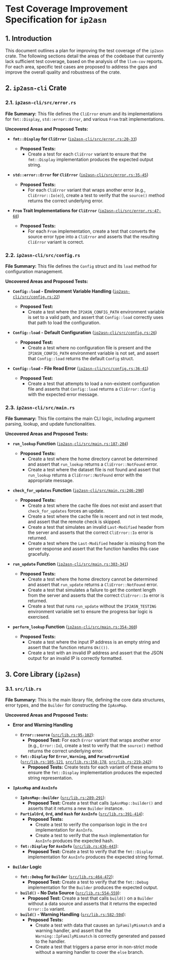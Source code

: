 # Test Coverage Improvement Specification for `ip2asn`

## 1. Introduction

This document outlines a plan for improving the test coverage of the `ip2asn` crate. The following sections detail the areas of the codebase that currently lack sufficient test coverage, based on the analysis of the `llvm-cov` reports. For each area, specific test cases are proposed to address the gaps and improve the overall quality and robustness of the crate.

## 2. `ip2asn-cli` Crate

### 2.1. `ip2asn-cli/src/error.rs`

**File Summary:** This file defines the `CliError` enum and its implementations for `fmt::Display`, `std::error::Error`, and various `From` trait implementations.

**Uncovered Areas and Proposed Tests:**

*   **`fmt::Display` for `CliError`** ([`ip2asn-cli/src/error.rs:20-33`](ip2asn-cli/src/error.rs:20))
    *   **Proposed Tests:**
        *   Create a test for each `CliError` variant to ensure that the `fmt::Display` implementation produces the expected output string.

*   **`std::error::Error` for `CliError`** ([`ip2asn-cli/src/error.rs:35-45`](ip2asn-cli/src/error.rs:35))
    *   **Proposed Tests:**
        *   For each `CliError` variant that wraps another error (e.g., `CliError::Io(e)`), create a test to verify that the `source()` method returns the correct underlying error.

*   **`From` Trait Implementations for `CliError`** ([`ip2asn-cli/src/error.rs:47-68`](ip2asn-cli/src/error.rs:47))
    *   **Proposed Tests:**
        *   For each `From` implementation, create a test that converts the source error type into a `CliError` and asserts that the resulting `CliError` variant is correct.

### 2.2. `ip2asn-cli/src/config.rs`

**File Summary:** This file defines the `Config` struct and its `load` method for configuration management.

**Uncovered Areas and Proposed Tests:**

*   **`Config::load` - Environment Variable Handling** ([`ip2asn-cli/src/config.rs:22`](ip2asn-cli/src/config.rs:22))
    *   **Proposed Test:**
        *   Create a test where the `IP2ASN_CONFIG_PATH` environment variable is set to a valid path, and assert that `Config::load` correctly uses that path to load the configuration.

*   **`Config::load` - Default Configuration** ([`ip2asn-cli/src/config.rs:26`](ip2asn-cli/src/config.rs:26))
    *   **Proposed Test:**
        *   Create a test where no configuration file is present and the `IP2ASN_CONFIG_PATH` environment variable is not set, and assert that `Config::load` returns the default `Config` struct.

*   **`Config::load` - File Read Error** ([`ip2asn-cli/src/config.rs:36-41`](ip2asn-cli/src/config.rs:36))
    *   **Proposed Test:**
        *   Create a test that attempts to load a non-existent configuration file and asserts that `Config::load` returns a `CliError::Config` with the expected error message.

### 2.3. `ip2asn-cli/src/main.rs`

**File Summary:** This file contains the main CLI logic, including argument parsing, lookup, and update functionalities.

**Uncovered Areas and Proposed Tests:**

*   **`run_lookup` Function** ([`ip2asn-cli/src/main.rs:187-204`](ip2asn-cli/src/main.rs:187))
    *   **Proposed Tests:**
        *   Create a test where the home directory cannot be determined and assert that `run_lookup` returns a `CliError::NotFound` error.
        *   Create a test where the dataset file is not found and assert that `run_lookup` returns a `CliError::NotFound` error with the appropriate message.

*   **`check_for_updates` Function** ([`ip2asn-cli/src/main.rs:246-290`](ip2asn-cli/src/main.rs:246))
    *   **Proposed Tests:**
        *   Create a test where the cache file does not exist and assert that `check_for_updates` forces an update.
        *   Create a test where the cache file is recent and not in test mode, and assert that the remote check is skipped.
        *   Create a test that simulates an invalid `Last-Modified` header from the server and asserts that the correct `CliError::Io` error is returned.
        *   Create a test where the `Last-Modified` header is missing from the server response and assert that the function handles this case gracefully.

*   **`run_update` Function** ([`ip2asn-cli/src/main.rs:303-341`](ip2asn-cli/src/main.rs:303))
    *   **Proposed Tests:**
        *   Create a test where the home directory cannot be determined and assert that `run_update` returns a `CliError::NotFound` error.
        *   Create a test that simulates a failure to get the content length from the server and asserts that the correct `CliError::Io` error is returned.
        *   Create a test that runs `run_update` without the `IP2ASN_TESTING` environment variable set to ensure the progress bar logic is exercised.

*   **`perform_lookup` Function** ([`ip2asn-cli/src/main.rs:354-360`](ip2asn-cli/src/main.rs:354))
    *   **Proposed Tests:**
        *   Create a test where the input IP address is an empty string and assert that the function returns `Ok(())`.
        *   Create a test with an invalid IP address and assert that the JSON output for an invalid IP is correctly formatted.

## 3. Core Library (`ip2asn`)

### 3.1. `src/lib.rs`

**File Summary:** This is the main library file, defining the core data structures, error types, and the `Builder` for constructing the `IpAsnMap`.

**Uncovered Areas and Proposed Tests:**

*   **Error and Warning Handling**
    *   **`Error::source`** ([`src/lib.rs:95-102`](src/lib.rs:95)):
        *   **Proposed Test:** For each `Error` variant that wraps another error (e.g., `Error::Io`), create a test to verify that the `source()` method returns the correct underlying error.
    *   **`fmt::Display` for `Error`, `Warning`, and `ParseErrorKind`** ([`src/lib.rs:105-121`](src/lib.rs:105), [`src/lib.rs:158-178`](src/lib.rs:158), [`src/lib.rs:219-242`](src/lib.rs:219)):
        *   **Proposed Tests:** Create tests for each variant of these enums to ensure the `fmt::Display` implementation produces the expected string representation.

*   **`IpAsnMap` and `AsnInfo`**
    *   **`IpAsnMap::builder`** ([`src/lib.rs:289-291`](src/lib.rs:289)):
        *   **Proposed Test:** Create a test that calls `IpAsnMap::builder()` and asserts that it returns a new `Builder` instance.
    *   **`PartialOrd`, `Ord`, and `Hash` for `AsnInfo`** ([`src/lib.rs:391-414`](src/lib.rs:391)):
        *   **Proposed Tests:**
            *   Create a test to verify the comparison logic in the `Ord` implementation for `AsnInfo`.
            *   Create a test to verify that the `Hash` implementation for `AsnInfo` produces the expected hash.
    *   **`fmt::Display` for `AsnInfo`** ([`src/lib.rs:436-443`](src/lib.rs:436)):
        *   **Proposed Test:** Create a test to verify that the `fmt::Display` implementation for `AsnInfo` produces the expected string format.

*   **`Builder` Logic**
    *   **`fmt::Debug` for `Builder`** ([`src/lib.rs:464-472`](src/lib.rs:464)):
        *   **Proposed Test:** Create a test to verify that the `fmt::Debug` implementation for the `Builder` produces the expected output.
    *   **`build()` - No Data Source** ([`src/lib.rs:554-559`](src/lib.rs:554)):
        *   **Proposed Test:** Create a test that calls `build()` on a `Builder` without a data source and asserts that it returns the expected `Error::Io` variant.
    *   **`build()` - Warning Handling** ([`src/lib.rs:582-594`](src/lib.rs:582)):
        *   **Proposed Tests:**
            *   Create a test with data that causes an `IpFamilyMismatch` and a warning handler, and assert that the `Warning::IpFamilyMismatch` is correctly generated and passed to the handler.
            *   Create a test that triggers a parse error in non-strict mode without a warning handler to cover the `else` branch.
